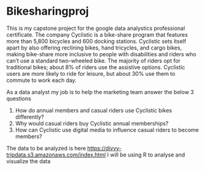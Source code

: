 # Bikesharingproj
This is my capstone project for the google data analystics professional certificate.
The company Cyclistic is  a bike-share program that features more than 5,800 bicycles and 600 docking stations. Cyclistic sets itself
apart by also offering reclining bikes, hand tricycles, and cargo bikes, making bike-share more inclusive to people with
disabilities and riders who can’t use a standard two-wheeled bike. The majority of riders opt for traditional bikes; about
8% of riders use the assistive options. Cyclistic users are more likely to ride for leisure, but about 30% use them to
commute to work each day.

As a data analyst my job is to help the marketing team answer the below 3 questions
1. How do annual members and casual riders use Cyclistic bikes differently?
2. Why would casual riders buy Cyclistic annual memberships?
3. How can Cyclistic use digital media to influence casual riders to become members?

The data to be analyzed is here https://divvy-tripdata.s3.amazonaws.com/index.html
I will be using R to analyse and visualize the data
